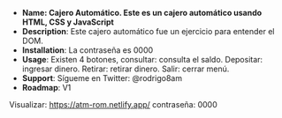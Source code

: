 - **Name: Cajero Automático. Este es un cajero automático usando HTML, CSS y JavaScript**  
- **Description**: Este cajero automático fue un ejercicio para entender el DOM.
- **Installation**: La contraseña es 0000
- **Usage**: Existen 4 botones, consultar: consulta el saldo. Depositar: ingresar dinero. Retirar: retirar dinero. Salir: cerrar menú.
- **Support**: Sígueme en Twitter: @rodrigo8am
- **Roadmap**: V1

Visualizar: https://atm-rom.netlify.app/  contraseña: 0000
